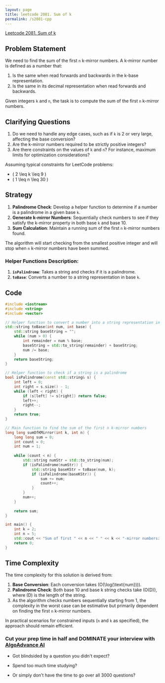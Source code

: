 ```yaml
---
layout: page
title: leetcode 2081. Sum of k
permalink: /s2081-cpp
---
```

[Leetcode 2081. Sum of k](https://algoadvance.github.io/algoadvance/l2081)
## Problem Statement
We need to find the sum of the first `n` k-mirror numbers. A k-mirror number is defined as a number that:

1. Is the same when read forwards and backwards in the k-base representation.
2. Is the same in its decimal representation when read forwards and backwards.

Given integers `k` and `n`, the task is to compute the sum of the first `n` k-mirror numbers.

## Clarifying Questions
1. Do we need to handle any edge cases, such as if `k` is 2 or very large, affecting the base conversion?
2. Are the k-mirror numbers required to be strictly positive integers?
3. Are there constraints on the values of `k` and `n`? For instance, maximum limits for optimization considerations?

Assuming typical constraints for LeetCode problems:
- \( 2 \leq k \leq 9 \)
- \( 1 \leq n \leq 30 \)

## Strategy
1. **Palindrome Check**: Develop a helper function to determine if a number is a palindrome in a given base `k`.
2. **Generate k-mirror Numbers**: Sequentially check numbers to see if they satisfy the k-mirror property in both base `k` and base 10.
3. **Sum Calculation**: Maintain a running sum of the first `n` k-mirror numbers found.

The algorithm will start checking from the smallest positive integer and will stop when `n` k-mirror numbers have been summed.

### Helper Functions Description:
1. **`isPalindrome`**: Takes a string and checks if it is a palindrome.
2. **`toBase`**: Converts a number to a string representation in base `k`.

## Code

```cpp
#include <iostream>
#include <string>
#include <vector>

// Helper function to convert a number into a string representation in a given base
std::string toBase(int num, int base) {
    std::string baseString = "";
    while (num > 0) {
        int remainder = num % base;
        baseString = std::to_string(remainder) + baseString;
        num /= base;
    }
    return baseString;
}

// Helper function to check if a string is a palindrome
bool isPalindrome(const std::string& s) {
    int left = 0;
    int right = s.size() - 1;
    while (left < right) {
        if (s[left] != s[right]) return false;
        left++;
        right--;
    }
    return true;
}

// Main function to find the sum of the first n k-mirror numbers
long long sumOfKMirror(int k, int n) {
    long long sum = 0;
    int count = 0;
    int num = 1;
    
    while (count < n) {
        std::string numStr = std::to_string(num);
        if (isPalindrome(numStr)) {
            std::string baseKStr = toBase(num, k);
            if (isPalindrome(baseKStr)) {
                sum += num;
                count++;
            }
        }
        num++;
    }
    
    return sum;
}

int main() {
    int k = 2;
    int n = 5;
    std::cout << "Sum of first " << n << " " << k << "-mirror numbers: " << sumOfKMirror(k, n) << std::endl;
    return 0;
}
```

## Time Complexity
The time complexity for this solution is derived from:
1. **Base Conversion**: Each conversion takes \(O(\log(\text{num}))\).
2. **Palindrome Check**: Both base 10 and base k string checks take \(O(D)\), where \(D\) is the length of the string.
3. As the algorithm checks numbers sequentially starting from 1, the complexity in the worst case can be estimative but primarily dependent on finding the first `n` k-mirror numbers.

In practical scenarios for constrained inputs (`n` and `k` as specified), the approach should remain efficient.


### Cut your prep time in half and DOMINATE your interview with [AlgoAdvance AI](https://algoAdvance.com)

- Got blindsided by a question you didn't expect?

- Spend too much time studying?

- Or simply don't have the time to go over all 3000 questions?

